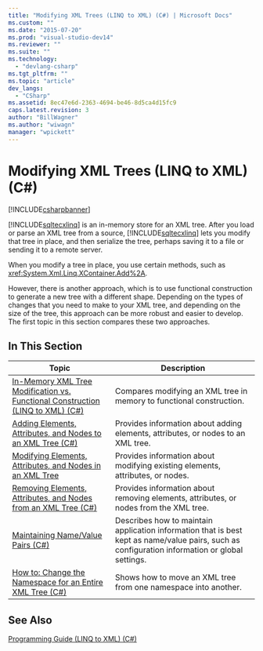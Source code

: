 ```yaml
---
title: "Modifying XML Trees (LINQ to XML) (C#) | Microsoft Docs"
ms.custom: ""
ms.date: "2015-07-20"
ms.prod: "visual-studio-dev14"
ms.reviewer: ""
ms.suite: ""
ms.technology: 
  - "devlang-csharp"
ms.tgt_pltfrm: ""
ms.topic: "article"
dev_langs: 
  - "CSharp"
ms.assetid: 8ec47e6d-2363-4694-be46-8d5ca4d15fc9
caps.latest.revision: 3
author: "BillWagner"
ms.author: "wiwagn"
manager: "wpickett"
---
```

# Modifying XML Trees (LINQ to XML) (C#)
[!INCLUDE[csharpbanner](../../../../csharp/includes/csharpbanner.md)]

[!INCLUDE[sqltecxlinq](../../../../csharp/programming-guide/concepts/linq/includes/sqltecxlinq-md.md)] is an in-memory store for an XML tree. After you load or parse an XML tree from a source, [!INCLUDE[sqltecxlinq](../../../../csharp/programming-guide/concepts/linq/includes/sqltecxlinq-md.md)] lets you modify that tree in place, and then serialize the tree, perhaps saving it to a file or sending it to a remote server.  
  
 When you modify a tree in place, you use certain methods, such as <xref:System.Xml.Linq.XContainer.Add%2A>.  
  
 However, there is another approach, which is to use functional construction to generate a new tree with a different shape. Depending on the types of changes that you need to make to your XML tree, and depending on the size of the tree, this approach can be more robust and easier to develop. The first topic in this section compares these two approaches.  
  
## In This Section  
  
|Topic|Description|  
|-----------|-----------------|  
|[In-Memory XML Tree Modification vs. Functional Construction (LINQ to XML) (C#)](../../../../csharp/programming-guide/concepts/linq/in-memory-xml-tree-modification-vs-functional-construction-linq-to-xml.md)|Compares modifying an XML tree in memory to functional construction.|  
|[Adding Elements, Attributes, and Nodes to an XML Tree (C#)](../../../../csharp/programming-guide/concepts/linq/adding-elements-attributes-and-nodes-to-an-xml-tree.md)|Provides information about adding elements, attributes, or nodes to an XML tree.|  
|[Modifying Elements, Attributes, and Nodes in an XML Tree](../../../../csharp/programming-guide/concepts/linq/modifying-elements-attributes-and-nodes-in-an-xml-tree.md)|Provides information about modifying existing elements, attributes, or nodes.|  
|[Removing Elements, Attributes, and Nodes from an XML Tree (C#)](../../../../csharp/programming-guide/concepts/linq/removing-elements-attributes-and-nodes-from-an-xml-tree.md)|Provides information about removing elements, attributes, or nodes from the XML tree.|  
|[Maintaining Name/Value Pairs (C#)](../../../../csharp/programming-guide/concepts/linq/maintaining-name-value-pairs-csharp.md)|Describes how to maintain application information that is best kept as name/value pairs, such as configuration information or global settings.|  
|[How to: Change the Namespace for an Entire XML Tree (C#)](../../../../csharp/programming-guide/concepts/linq/how-to-change-the-namespace-for-an-entire-xml-tree.md)|Shows how to move an XML tree from one namespace into another.|  
  
## See Also  
 [Programming Guide (LINQ to XML) (C#)](../../../../csharp/programming-guide/concepts/linq/programming-guide-linq-to-xml.md)